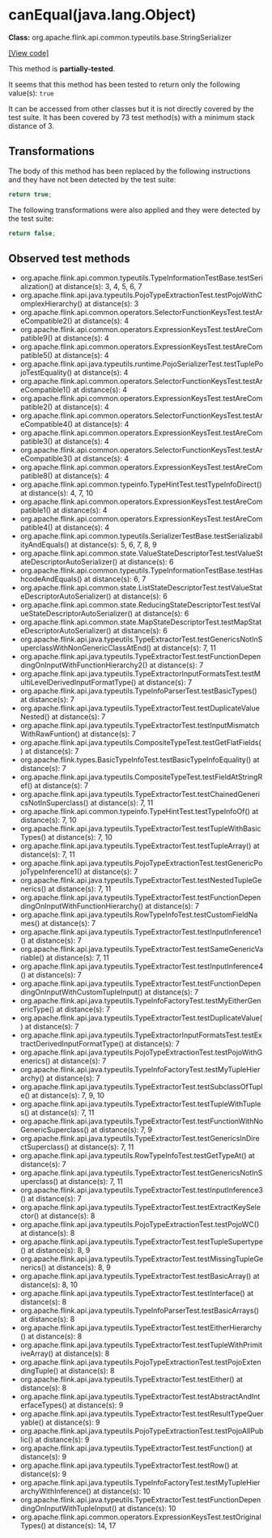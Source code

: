 # canEqual(java.lang.Object)

**Class:** org.apache.flink.api.common.typeutils.base.StringSerializer

[[View code]](https://github.com/apache/flink/blob/740f711c4ec9c4b7cdefd01c9f64857c345a68a1/flink-core/src/main/java//org/apache/flink/api/common/typeutils/base/StringSerializer.java#L84)

This method is **partially-tested**.

It seems that this method has been tested to return only the following value(s): `true`


It can be accessed from other classes but it is not directly covered by the test suite. 
It has been covered by 73 test method(s) with a minimum stack distance of 3.

## Transformations


The body of this method has been replaced by the following instructions and they have not been detected by the test suite:

```Java
return true;
```

The following transformations were also applied and they were detected by the test suite:

```Java
return false;
```





## Observed test methods

* org.apache.flink.api.common.typeutils.TypeInformationTestBase.testSerialization() at distance(s): 3, 4, 5, 6, 7
* org.apache.flink.api.java.typeutils.PojoTypeExtractionTest.testPojoWithComplexHierarchy() at distance(s): 3
* org.apache.flink.api.common.operators.SelectorFunctionKeysTest.testAreCompatible2() at distance(s): 4
* org.apache.flink.api.common.operators.ExpressionKeysTest.testAreCompatible9() at distance(s): 4
* org.apache.flink.api.common.operators.ExpressionKeysTest.testAreCompatible5() at distance(s): 4
* org.apache.flink.api.java.typeutils.runtime.PojoSerializerTest.testTuplePojoTestEquality() at distance(s): 4
* org.apache.flink.api.common.operators.SelectorFunctionKeysTest.testAreCompatible1() at distance(s): 4
* org.apache.flink.api.common.operators.ExpressionKeysTest.testAreCompatible2() at distance(s): 4
* org.apache.flink.api.common.operators.SelectorFunctionKeysTest.testAreCompatible4() at distance(s): 4
* org.apache.flink.api.common.operators.ExpressionKeysTest.testAreCompatible3() at distance(s): 4
* org.apache.flink.api.common.operators.SelectorFunctionKeysTest.testAreCompatible3() at distance(s): 4
* org.apache.flink.api.common.operators.ExpressionKeysTest.testAreCompatible8() at distance(s): 4
* org.apache.flink.api.common.typeinfo.TypeHintTest.testTypeInfoDirect() at distance(s): 4, 7, 10
* org.apache.flink.api.common.operators.ExpressionKeysTest.testAreCompatible1() at distance(s): 4
* org.apache.flink.api.common.operators.ExpressionKeysTest.testAreCompatible4() at distance(s): 4
* org.apache.flink.api.common.typeutils.SerializerTestBase.testSerializabilityAndEquals() at distance(s): 5, 6, 7, 8, 9
* org.apache.flink.api.common.state.ValueStateDescriptorTest.testValueStateDescriptorAutoSerializer() at distance(s): 6
* org.apache.flink.api.common.typeutils.TypeInformationTestBase.testHashcodeAndEquals() at distance(s): 6, 7
* org.apache.flink.api.common.state.ListStateDescriptorTest.testValueStateDescriptorAutoSerializer() at distance(s): 6
* org.apache.flink.api.common.state.ReducingStateDescriptorTest.testValueStateDescriptorAutoSerializer() at distance(s): 6
* org.apache.flink.api.common.state.MapStateDescriptorTest.testMapStateDescriptorAutoSerializer() at distance(s): 6
* org.apache.flink.api.java.typeutils.TypeExtractorTest.testGenericsNotInSuperclassWithNonGenericClassAtEnd() at distance(s): 7, 11
* org.apache.flink.api.java.typeutils.TypeExtractorTest.testFunctionDependingOnInputWithFunctionHierarchy2() at distance(s): 7
* org.apache.flink.api.java.typeutils.TypeExtractorInputFormatsTest.testMultiLevelDerivedInputFormatType() at distance(s): 7
* org.apache.flink.api.java.typeutils.TypeInfoParserTest.testBasicTypes() at distance(s): 7
* org.apache.flink.api.java.typeutils.TypeExtractorTest.testDuplicateValueNested() at distance(s): 7
* org.apache.flink.api.java.typeutils.TypeExtractorTest.testInputMismatchWithRawFuntion() at distance(s): 7
* org.apache.flink.api.java.typeutils.CompositeTypeTest.testGetFlatFields() at distance(s): 7
* org.apache.flink.types.BasicTypeInfoTest.testBasicTypeInfoEquality() at distance(s): 7
* org.apache.flink.api.java.typeutils.CompositeTypeTest.testFieldAtStringRef() at distance(s): 7
* org.apache.flink.api.java.typeutils.TypeExtractorTest.testChainedGenericsNotInSuperclass() at distance(s): 7, 11
* org.apache.flink.api.common.typeinfo.TypeHintTest.testTypeInfoOf() at distance(s): 7, 10
* org.apache.flink.api.java.typeutils.TypeExtractorTest.testTupleWithBasicTypes() at distance(s): 7, 10
* org.apache.flink.api.java.typeutils.TypeExtractorTest.testTupleArray() at distance(s): 7, 11
* org.apache.flink.api.java.typeutils.PojoTypeExtractionTest.testGenericPojoTypeInference1() at distance(s): 7
* org.apache.flink.api.java.typeutils.TypeExtractorTest.testNestedTupleGenerics() at distance(s): 7, 11
* org.apache.flink.api.java.typeutils.TypeExtractorTest.testFunctionDependingOnInputWithFunctionHierarchy() at distance(s): 7
* org.apache.flink.api.java.typeutils.RowTypeInfoTest.testCustomFieldNames() at distance(s): 7
* org.apache.flink.api.java.typeutils.TypeExtractorTest.testInputInference1() at distance(s): 7
* org.apache.flink.api.java.typeutils.TypeExtractorTest.testSameGenericVariable() at distance(s): 7, 11
* org.apache.flink.api.java.typeutils.TypeExtractorTest.testInputInference4() at distance(s): 7
* org.apache.flink.api.java.typeutils.TypeExtractorTest.testFunctionDependingOnInputWithCustomTupleInput() at distance(s): 7
* org.apache.flink.api.java.typeutils.TypeInfoFactoryTest.testMyEitherGenericType() at distance(s): 7
* org.apache.flink.api.java.typeutils.TypeExtractorTest.testDuplicateValue() at distance(s): 7
* org.apache.flink.api.java.typeutils.TypeExtractorInputFormatsTest.testExtractDerivedInputFormatType() at distance(s): 7
* org.apache.flink.api.java.typeutils.PojoTypeExtractionTest.testPojoWithGenerics() at distance(s): 7
* org.apache.flink.api.java.typeutils.TypeInfoFactoryTest.testMyTupleHierarchy() at distance(s): 7
* org.apache.flink.api.java.typeutils.TypeExtractorTest.testSubclassOfTuple() at distance(s): 7, 9, 10
* org.apache.flink.api.java.typeutils.TypeExtractorTest.testTupleWithTuples() at distance(s): 7, 11
* org.apache.flink.api.java.typeutils.TypeExtractorTest.testFunctionWithNoGenericSuperclass() at distance(s): 7, 9
* org.apache.flink.api.java.typeutils.TypeExtractorTest.testGenericsInDirectSuperclass() at distance(s): 7, 11
* org.apache.flink.api.java.typeutils.RowTypeInfoTest.testGetTypeAt() at distance(s): 7
* org.apache.flink.api.java.typeutils.TypeExtractorTest.testGenericsNotInSuperclass() at distance(s): 7, 11
* org.apache.flink.api.java.typeutils.TypeExtractorTest.testInputInference3() at distance(s): 7
* org.apache.flink.api.java.typeutils.TypeExtractorTest.testExtractKeySelector() at distance(s): 8
* org.apache.flink.api.java.typeutils.PojoTypeExtractionTest.testPojoWC() at distance(s): 8
* org.apache.flink.api.java.typeutils.TypeExtractorTest.testTupleSupertype() at distance(s): 8, 9
* org.apache.flink.api.java.typeutils.TypeExtractorTest.testMissingTupleGenerics() at distance(s): 8, 9
* org.apache.flink.api.java.typeutils.TypeExtractorTest.testBasicArray() at distance(s): 8, 10
* org.apache.flink.api.java.typeutils.TypeExtractorTest.testInterface() at distance(s): 8
* org.apache.flink.api.java.typeutils.TypeInfoParserTest.testBasicArrays() at distance(s): 8
* org.apache.flink.api.java.typeutils.TypeExtractorTest.testEitherHierarchy() at distance(s): 8
* org.apache.flink.api.java.typeutils.TypeExtractorTest.testTupleWithPrimitiveArray() at distance(s): 8
* org.apache.flink.api.java.typeutils.PojoTypeExtractionTest.testPojoExtendingTuple() at distance(s): 8
* org.apache.flink.api.java.typeutils.TypeExtractorTest.testEither() at distance(s): 8
* org.apache.flink.api.java.typeutils.TypeExtractorTest.testAbstractAndInterfaceTypes() at distance(s): 9
* org.apache.flink.api.java.typeutils.TypeExtractorTest.testResultTypeQueryable() at distance(s): 9
* org.apache.flink.api.java.typeutils.PojoTypeExtractionTest.testPojoAllPublic() at distance(s): 9
* org.apache.flink.api.java.typeutils.TypeExtractorTest.testFunction() at distance(s): 9
* org.apache.flink.api.java.typeutils.TypeExtractorTest.testRow() at distance(s): 9
* org.apache.flink.api.java.typeutils.TypeInfoFactoryTest.testMyTupleHierarchyWithInference() at distance(s): 10
* org.apache.flink.api.java.typeutils.TypeExtractorTest.testFunctionDependingOnInputWithTupleInput() at distance(s): 10
* org.apache.flink.api.common.operators.ExpressionKeysTest.testOriginalTypes() at distance(s): 14, 17

